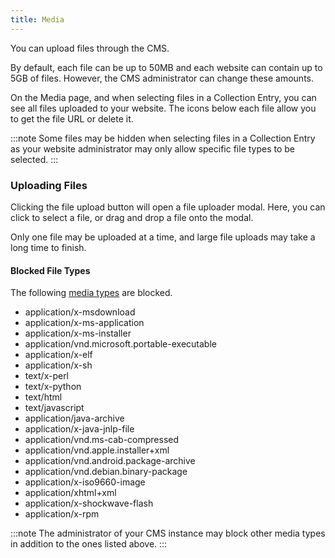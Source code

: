 ```yaml
---
title: Media
---
```


You can upload files through the CMS.

By default, each file can be up to 50MB and each website can contain up to 5GB of files. However, the CMS administrator can change these amounts.

On the Media page, and when selecting files in a Collection Entry, you can see all files uploaded to your website. The icons below each file allow you to get the file URL or delete it.

:::note
Some files may be hidden when selecting files in a Collection Entry as your website administrator may only allow specific file types to be selected.
:::

### Uploading Files

Clicking the file upload button will open a file uploader modal. Here, you can click to select a file, or drag and drop a file onto the modal.

Only one file may be uploaded at a time, and large file uploads may take a long time to finish.

#### Blocked File Types

The following [media types](https://en.wikipedia.org/wiki/Media_type) are blocked.

- application/x-msdownload
- application/x-ms-application
- application/x-ms-installer
- application/vnd.microsoft.portable-executable
- application/x-elf
- application/x-sh
- text/x-perl
- text/x-python
- text/html
- text/javascript
- application/java-archive
- application/x-java-jnlp-file
- application/vnd.ms-cab-compressed
- application/vnd.apple.installer+xml
- application/vnd.android.package-archive
- application/vnd.debian.binary-package
- application/x-iso9660-image
- application/xhtml+xml
- application/x-shockwave-flash
- application/x-rpm

:::note
The administrator of your CMS instance may block other media types in addition to the ones listed above.
:::
